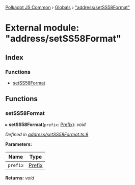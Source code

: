 [Polkadot JS Common](../README.md) › [Globals](../globals.md) › ["address/setSS58Format"](_address_setss58format_.md)

# External module: "address/setSS58Format"

## Index

### Functions

* [setSS58Format](_address_setss58format_.md#setss58format)

## Functions

###  setSS58Format

▸ **setSS58Format**(`prefix`: [Prefix](_address_types_.md#prefix)): *void*

*Defined in [address/setSS58Format.ts:9](https://github.com/polkadot-js/common/blob/3910853b/packages/util-crypto/src/address/setSS58Format.ts#L9)*

**Parameters:**

Name | Type |
------ | ------ |
`prefix` | [Prefix](_address_types_.md#prefix) |

**Returns:** *void*
